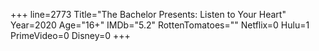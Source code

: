 +++
line=2773
Title="The Bachelor Presents: Listen to Your Heart"
Year=2020
Age="16+"
IMDb="5.2"
RottenTomatoes=""
Netflix=0
Hulu=1
PrimeVideo=0
Disney=0
+++

